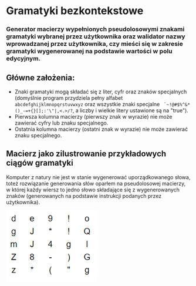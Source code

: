 # Gramatyki bezkontekstowe

### Generator macierzy wypełnionych pseudolosowymi znakami gramatyki wybranej przez użytkownika oraz walidator nazwy wprowadzanej przez użytkownika, czy mieści się w zakresie gramatyki wygenerowanej na podstawie wartości w polu edycyjnym.

## Główne założenia:
* Znaki gramatyki mogą składać się z liter, cyfr oraz znaków specjalnych (domyślnie program przydziela pełny alfabet `abcdefghijklmnopqrstuvwxyz` oraz wszystkie znaki specjalne `` `~!@#$%^&*()_-=+{}[];:'\"|,<.>/?``, a liczby i wielkie litery ustawione są na "true").
* Pierwsza kolumna macierzy (pierwszy znak w wyrazie) nie może zawierać cyfry lub znaku specjalnego.
* Ostatnia kolumna macierzy (ostatni znak w wyrazie) nie może zawierać znaku specjalnego.

## Macierz jako zilustrowanie przykładowych ciągów gramatyki
Komputer z natury nie jest w stanie wygenerować uporządkowanego słowa, toteż rozwiązanie generowania słów oparłem na pseudolosowej macierzy, w której każdy wiersz to jedno słowo składające się z wygenerowanych znaków (generowanych na podstawie instrukcji podanych przez użytkownika).

![Screenshot](src/img1.png)
